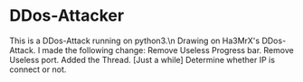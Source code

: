 # DDos-Attacker
This is a DDos-Attack running on python3.\n
Drawing on Ha3MrX's DDos-Attack.
I made the following change:
Remove Useless Progress bar.
Remove Useless port.
Added the Thread.  [Just a while]
Determine whether IP is connect or not.
